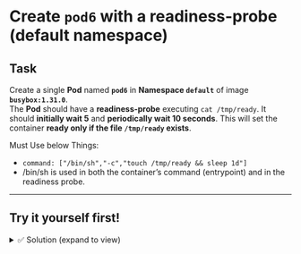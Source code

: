 # Create `pod6` with a readiness-probe (default namespace)

## Task
Create a single **Pod** named **`pod6`** in **Namespace `default`** of image **`busybox:1.31.0`**.  
The **Pod** should have a **readiness-probe** executing `cat /tmp/ready`. It should **initially wait 5** and **periodically wait 10 seconds**.
This will set the container **ready only if the file `/tmp/ready` exists**.

Must Use below Things:
- `command: ["/bin/sh","-c","touch /tmp/ready && sleep 1d"]` 
- /bin/sh is used in both the container’s command (entrypoint) and in the readiness probe.

---

## Try it yourself first!

<details><summary>✅ Solution (expand to view)</summary>

```bash 
kubectl apply -f - <<'EOF'
apiVersion: v1
kind: Pod
metadata:
  name: pod6
  namespace: default
spec:
  containers:
  - name: pod6
    image: busybox:1.31.0
    command: ["/bin/sh","-c","touch /tmp/ready && sleep 1d"]
    readinessProbe:
      exec:
        command: ["/bin/sh","-c","cat /tmp/ready"]
      initialDelaySeconds: 5
      periodSeconds: 10
EOF
kubectl wait --for=condition=Ready pod/pod6 --timeout=60s
```
</details>
